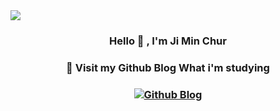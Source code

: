 <img src="https://capsule-render.vercel.app/api?type=waving&color=ddd6f3&height=150&section=header" />

<div align="center">

### **Hello 👋 , I'm Ji Min Chur**

### **🤖 Visit my Github Blog What i'm studying**

### [![Github Blog](https://img.shields.io/badge/Github_Blog-8B89CC?style=for-the-badge&logo=About.me&logoColor=white)](https://jiminchur.github.io/)

</div>


